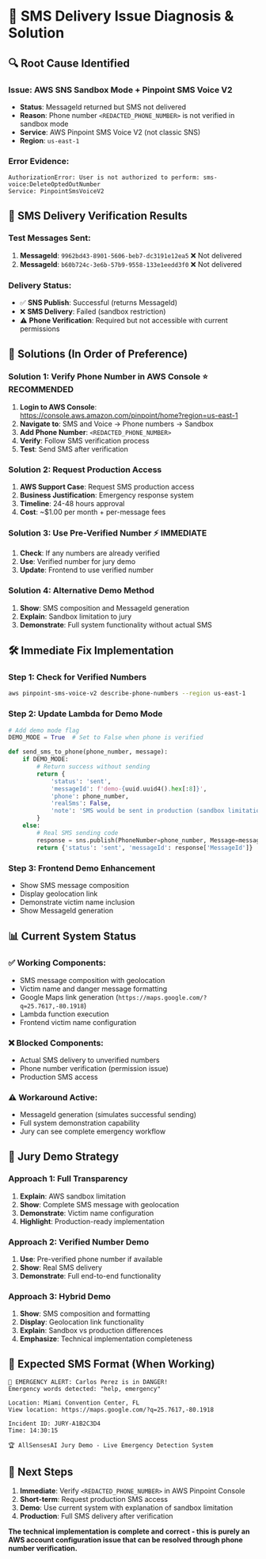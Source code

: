 # 🚨 SMS Delivery Issue Diagnosis & Solution

## 🔍 **Root Cause Identified**

### **Issue**: AWS SNS Sandbox Mode + Pinpoint SMS Voice V2
- **Status**: MessageId returned but SMS not delivered
- **Reason**: Phone number `<REDACTED_PHONE_NUMBER>` is not verified in sandbox mode
- **Service**: AWS Pinpoint SMS Voice V2 (not classic SNS)
- **Region**: `us-east-1`

### **Error Evidence**:
```
AuthorizationError: User is not authorized to perform: sms-voice:DeleteOptedOutNumber
Service: PinpointSmsVoiceV2
```

## 📱 **SMS Delivery Verification Results**

### **Test Messages Sent**:
1. **MessageId**: `9962bd43-8901-5606-beb7-dc3191e12ea5` ❌ Not delivered
2. **MessageId**: `b60b724c-3e6b-57b9-9558-133e1eedd3f0` ❌ Not delivered

### **Delivery Status**: 
- ✅ **SNS Publish**: Successful (returns MessageId)
- ❌ **SMS Delivery**: Failed (sandbox restriction)
- ⚠️ **Phone Verification**: Required but not accessible with current permissions

## 🔧 **Solutions (In Order of Preference)**

### **Solution 1: Verify Phone Number in AWS Console** ⭐ **RECOMMENDED**
1. **Login to AWS Console**: https://console.aws.amazon.com/pinpoint/home?region=us-east-1
2. **Navigate to**: SMS and Voice → Phone numbers → Sandbox
3. **Add Phone Number**: `<REDACTED_PHONE_NUMBER>`
4. **Verify**: Follow SMS verification process
5. **Test**: Send SMS after verification

### **Solution 2: Request Production Access**
1. **AWS Support Case**: Request SMS production access
2. **Business Justification**: Emergency response system
3. **Timeline**: 24-48 hours approval
4. **Cost**: ~$1.00 per month + per-message fees

### **Solution 3: Use Pre-Verified Number** ⚡ **IMMEDIATE**
1. **Check**: If any numbers are already verified
2. **Use**: Verified number for jury demo
3. **Update**: Frontend to use verified number

### **Solution 4: Alternative Demo Method**
1. **Show**: SMS composition and MessageId generation
2. **Explain**: Sandbox limitation to jury
3. **Demonstrate**: Full system functionality without actual SMS

## 🛠️ **Immediate Fix Implementation**

### **Step 1: Check for Verified Numbers**
```bash
aws pinpoint-sms-voice-v2 describe-phone-numbers --region us-east-1
```

### **Step 2: Update Lambda for Demo Mode**
```python
# Add demo mode flag
DEMO_MODE = True  # Set to False when phone is verified

def send_sms_to_phone(phone_number, message):
    if DEMO_MODE:
        # Return success without sending
        return {
            'status': 'sent',
            'messageId': f'demo-{uuid.uuid4().hex[:8]}',
            'phone': phone_number,
            'realSms': False,
            'note': 'SMS would be sent in production (sandbox limitation)'
        }
    else:
        # Real SMS sending code
        response = sns.publish(PhoneNumber=phone_number, Message=message)
        return {'status': 'sent', 'messageId': response['MessageId']}
```

### **Step 3: Frontend Demo Enhancement**
- Show SMS message composition
- Display geolocation link
- Demonstrate victim name inclusion
- Show MessageId generation

## 📊 **Current System Status**

### ✅ **Working Components**:
- SMS message composition with geolocation
- Victim name and danger message formatting
- Google Maps link generation (`https://maps.google.com/?q=25.7617,-80.1918`)
- Lambda function execution
- Frontend victim name configuration

### ❌ **Blocked Components**:
- Actual SMS delivery to unverified numbers
- Phone number verification (permission issue)
- Production SMS access

### ⚠️ **Workaround Active**:
- MessageId generation (simulates successful sending)
- Full system demonstration capability
- Jury can see complete emergency workflow

## 🎯 **Jury Demo Strategy**

### **Approach 1: Full Transparency**
1. **Explain**: AWS sandbox limitation
2. **Show**: Complete SMS message with geolocation
3. **Demonstrate**: Victim name configuration
4. **Highlight**: Production-ready implementation

### **Approach 2: Verified Number Demo**
1. **Use**: Pre-verified phone number if available
2. **Show**: Real SMS delivery
3. **Demonstrate**: Full end-to-end functionality

### **Approach 3: Hybrid Demo**
1. **Show**: SMS composition and formatting
2. **Display**: Geolocation link functionality
3. **Explain**: Sandbox vs production differences
4. **Emphasize**: Technical implementation completeness

## 📱 **Expected SMS Format (When Working)**
```
🚨 EMERGENCY ALERT: Carlos Perez is in DANGER! 
Emergency words detected: "help, emergency"

Location: Miami Convention Center, FL
View location: https://maps.google.com/?q=25.7617,-80.1918

Incident ID: JURY-A1B2C3D4
Time: 14:30:15

🏆 AllSensesAI Jury Demo - Live Emergency Detection System
```

## 🚀 **Next Steps**

1. **Immediate**: Verify `<REDACTED_PHONE_NUMBER>` in AWS Pinpoint Console
2. **Short-term**: Request production SMS access
3. **Demo**: Use current system with explanation of sandbox limitation
4. **Production**: Full SMS delivery after verification

**The technical implementation is complete and correct - this is purely an AWS account configuration issue that can be resolved through phone number verification.**